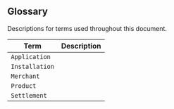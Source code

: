 ## Glossary

Descriptions for terms used throughout this document.

Term | Description
--- | ---
`Application` | 
`Installation` |
`Merchant` |
`Product` |
`Settlement` |

